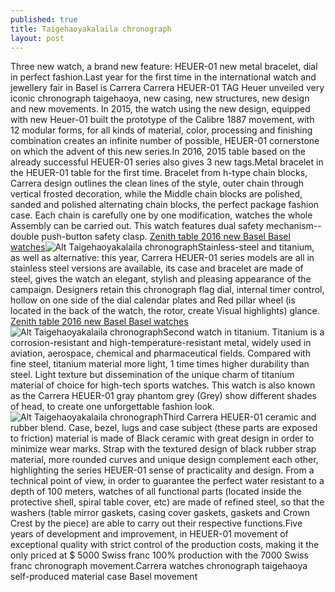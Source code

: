 ```yaml
---
published: true
title: Taigehaoyakalaila chronograph
layout: post
---
```

Three new watch, a brand new feature: HEUER-01 new metal bracelet, dial in perfect fashion.Last year for the first time in the international watch and jewellery fair in Basel is Carrera Carrera HEUER-01 TAG Heuer unveiled very iconic chronograph taigehaoya, new casing, new structures, new design and new movements. In 2015, the watch using the new design, equipped with new Heuer-01 built the prototype of the Calibre 1887 movement, with 12 modular forms, for all kinds of material, color, processing and finishing combination creates an infinite number of possible, HEUER-01 cornerstone on which the advent of this new series.In 2016, 2015 table based on the already successful HEUER-01 series also gives 3 new tags.Metal bracelet in the HEUER-01 table for the first time. Bracelet from h-type chain blocks, Carrera design outlines the clean lines of the style, outer chain through vertical frosted decoration, while the Middle chain blocks are polished, sanded and polished alternating chain blocks, the perfect package fashion case. Each chain is carefully one by one modification, watches the whole Assembly can be carried out. This watch features dual safety mechanism--double push-button safety clasp. [Zenith table 2016 new Basel Basel watches](http://www.mkfans.com/2016/03/21/zenith-table-2016-new-basel-basel-watches-exhibition/)![Alt Taigehaoyakalaila chronograph](https://c2.staticflickr.com/2/1690/25347330663_56bbabe324_b.jpg)Stainless-steel and titanium, as well as alternative: this year, Carrera HEUER-01 series models are all in stainless steel versions are available, its case and bracelet are made of steel, gives the watch an elegant, stylish and pleasing appearance of the campaign. Designers retain this chronograph flag dial, internal timer control, hollow on one side of the dial calendar plates and Red pillar wheel (is located in the back of the watch, the rotor, create Visual highlights) glance. [Zenith table 2016 new Basel Basel watches](http://www.mkfans.com/2016/03/21/zenith-table-2016-new-basel-basel-watches-exhibition/)![Alt Taigehaoyakalaila chronograph](https://c2.staticflickr.com/2/1600/25347337543_7fe55aeeaa_b.jpg)Second watch in titanium. Titanium is a corrosion-resistant and high-temperature-resistant metal, widely used in aviation, aerospace, chemical and pharmaceutical fields. Compared with fine steel, titanium material more light, 1 time times higher durability than steel. Light texture but dissemination of the unique charm of titanium material of choice for high-tech sports watches. This watch is also known as the Carrera HEUER-01 gray phantom grey (Grey) show different shades of head, to create one unforgettable fashion look.![Alt Taigehaoyakalaila chronograph](https://c2.staticflickr.com/2/1649/25347344223_9dd2c5b88e_z.jpg)Third Carrera HEUER-01 ceramic and rubber blend. Case, bezel, lugs and case subject (these parts are exposed to friction) material is made of Black ceramic with great design in order to minimize wear marks. Strap with the textured design of black rubber strap material, more rounded curves and unique design complement each other, highlighting the series HEUER-01 sense of practicality and design. From a technical point of view, in order to guarantee the perfect water resistant to a depth of 100 meters, watches of all functional parts (located inside the protective shell, spiral table cover, etc) are made of refined steel, so that the washers (table mirror gaskets, casing cover gaskets, gaskets and Crown Crest by the piece) are able to carry out their respective functions.Five years of development and improvement, in HEUER-01 movement of exceptional quality with strict control of the production costs, making it the only priced at $ 5000 Swiss franc 100% production with the 7000 Swiss franc chronograph movement.Carrera watches chronograph taigehaoya self-produced material case Basel movement